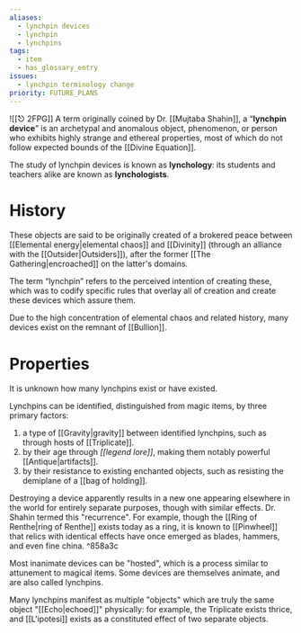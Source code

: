 ```yaml
---
aliases:
  - lynchpin devices
  - lynchpin
  - lynchpins
tags:
  - item
  - has_glossary_entry
issues:
  - lynchpin terminology change
priority: FUTURE_PLANS
---
```

![[⎋ 2FPG]]
A term originally coined by Dr. [[Mujtaba Shahin]], a “**lynchpin device**” is an archetypal and anomalous object, phenomenon, or person who exhibits highly strange and ethereal properties, most of which do not follow expected bounds of the [[Divine Equation]].

The study of lynchpin devices is known as **lynchology**: its students and teachers alike are known as **lynchologists**.

# History
These objects are said to be originally created of a brokered peace between [[Elemental energy|elemental chaos]] and [[Divinity]] (through an alliance with the [[Outsider|Outsiders]]), after the former [[The Gathering|encroached]] on the latter's domains. 

The term “lynchpin” refers to the perceived intention of creating these, which was to codify specific rules that overlay all of creation and create these devices which assure them.

Due to the high concentration of elemental chaos and related history, many devices exist on the remnant of [[Bullion]]. 

# Properties
It is unknown how many lynchpins exist or have existed.

Lynchpins can be identified, distinguished from magic items, by three primary factors:
1. a type of [[Gravity|gravity]] between identified lynchpins, such as through hosts of [[Triplicate]].
2. by their age through *[[legend lore]]*, making them notably powerful [[Antique|artifacts]].
3. by their resistance to existing enchanted objects, such as resisting the demiplane of a [[bag of holding]].

Destroying a device apparently results in a new one appearing elsewhere in the world for entirely separate purposes, though with similar effects. Dr. Shahin termed this "recurrence". For example, though the [[Ring of Renthe|ring of Renthe]] exists today as a ring, it is known to [[Pinwheel]] that relics with identical effects have once emerged as blades, hammers, and even fine china. ^858a3c

Most inanimate devices can be "hosted", which is a process similar to attunement to magical items. Some devices are themselves animate, and are also called lynchpins.

Many lynchpins manifest as multiple "objects" which are truly the same object "[[Echo|echoed]]" physically: for example, the Triplicate exists thrice, and [[L'ipotesi]] exists as a constituted effect of two separate objects.